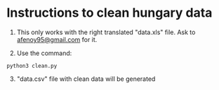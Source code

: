 # Instructions to clean hungary data

1. This only works with the right translated "data.xls" file. Ask to afenoy95@gmail.com for it.

2. Use the command:

```
python3 clean.py
```

3. "data.csv" file with clean data will be generated
